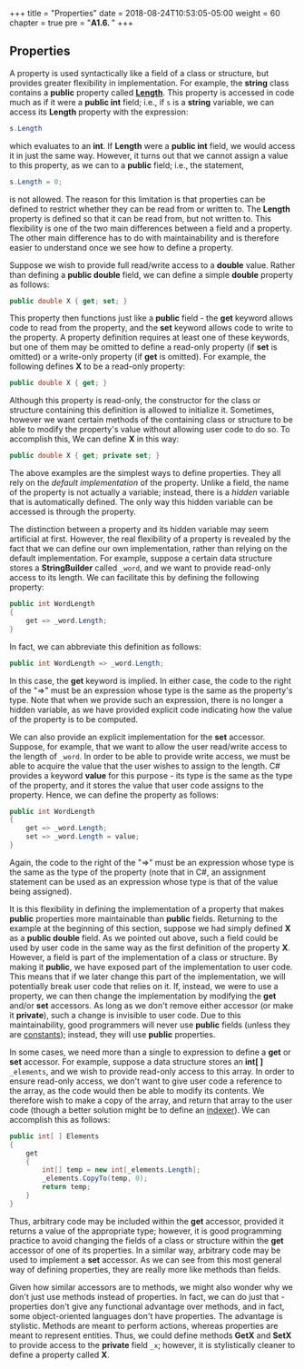 +++
title = "Properties"
date = 2018-08-24T10:53:05-05:00
weight = 60
chapter = true
pre = "<b>A1.6. </b>"
+++

## Properties

A property is used syntactically like a field of a class or structure, but provides greater flexibility in implementation. For example, the **string** class contains a **public** property called [**Length**](http://msdn.microsoft.com/en-us/library/system.string.length.aspx). This property is accessed in code much as if it were a **public int** field; i.e., if `s` is a **string** variable, we can access its **Length** property with the expression:

```C#
s.Length
```

which evaluates to an **int**. If **Length** were a **public int** field, we would access it in just the same way. However, it turns out that we cannot assign a value to this property, as we can to a **public** field; i.e., the statement,

```C#
s.Length = 0;
```

is not allowed. The reason for this limitation is that properties can be defined to restrict whether they can be read from or written to. The **Length** property is defined so that it can be read from, but not written to. This flexibility is one of the two main differences between a field and a property. The other main difference has to do with maintainability and is therefore easier to understand once we see how to define a property.

Suppose we wish to provide full read/write access to a **double** value. Rather than defining a **public double** field, we can define a simple **double** property as follows:

```C#
public double X { get; set; }
```

This property then functions just like a **public** field - the **get** keyword allows code to read from the property, and the **set** keyword allows code to write to the property. A property definition requires at least one of these keywords, but one of them may be omitted to define a read-only property (if **set** is omitted) or a write-only property (if **get** is omitted). For example, the following defines **X** to be a read-only property:

```C#
public double X { get; }
```

Although this property is read-only, the constructor for the class or structure containing this definition is allowed to initialize it. Sometimes, however we want certain methods of the containing class or structure to be able to modify the property's value without allowing user code to do so. To accomplish this, We can define **X** in this way:

```C#
public double X { get; private set; }
```

The above examples are the simplest ways to define properties. They all rely on the *default implementation* of the property. Unlike a field, the name of the property is not actually a variable; instead, there is a *hidden* variable that is automatically defined. The only way this hidden variable can be accessed is through the property.

The distinction between a property and its hidden variable may seem artificial at first. However, the real flexibility of a property is revealed by the fact that we can define our own implementation, rather than relying on the default implementation. For example, suppose a certain data structure stores a **StringBuilder** called `_word`, and we want to provide read-only access to its length. We can facilitate this by defining the following property:

```C#
public int WordLength
{
    get => _word.Length;
}
```

In fact, we can abbreviate this definition as follows:

```C#
public int WordLength => _word.Length;
```

In this case, the **get** keyword is implied. In either case, the code to the right of the "=\>" must be an expression whose type is the same as the property's type. Note that when we provide such an expression, there is no longer a hidden variable, as we have provided explicit code indicating how the value of the property is to be computed.

We can also provide an explicit implementation for the **set** accessor. Suppose, for example, that we want to allow the user read/write access to the length of `_word`. In order to be able to provide write access, we must be able to acquire the value that the user wishes to assign to the length. C# provides a keyword **value** for this purpose - its type is the same as the type of the property, and it stores the value that user code assigns to the property. Hence, we can define the property as follows:

```C#
public int WordLength
{
    get => _word.Length;
    set => _word.Length = value;
}
```

Again, the code to the right of the "=\>" must be an expression whose type is the same as the type of the property (note that in C#, an assignment statement can be used as an expression whose type is that of the value being assigned).

It is this flexibility in defining the implementation of a property that makes **public** properties more maintainable than **public** fields. Returning to the example at the beginning of this section, suppose we had simply defined **X** as a **public double** field. As we pointed out above, such a field could be used by user code in the same way as the first definition of the property **X**. However, a field is part of the implementation of a class or structure. By making it **public**, we have exposed part of the implementation to user code. This means that if we later change this part of the implementation, we will potentially break user code that relies on it. If, instead, we were to use a property, we can then change the implementation by modifying the **get** and/or **set** accessors. As long as we don't remove either accessor (or make it **private**), such a change is invisible to user code. Due to this maintainability, good programmers will never use **public** fields (unless they are [constants](/~rhowell/DataStructures/redirect/const)); instead, they will use **public** properties.

In some cases, we need more than a single to expression to define a **get** or **set** accessor. For example, suppose a data structure stores an **int\[ \]** `_elements`, and we wish to provide read-only access to this array. In order to ensure read-only access, we don't want to give user code a reference to the array, as the code would then be able to modify its contents. We therefore wish to make a copy of the array, and return that array to the user code (though a better solution might be to define an [indexer](/~rhowell/DataStructures/redirect/indexers)). We can accomplish this as follows:

```C#
public int[ ] Elements
{
    get
    {
        int[] temp = new int[_elements.Length];
        _elements.CopyTo(temp, 0);
        return temp;
    }
}
```
Thus, arbitrary code may be included within the **get** accessor, provided it returns a value of the appropriate type; however, it is good programming practice to avoid changing the fields of a class or structure within the **get** accessor of one of its properties. In a similar way, arbitrary code may be used to implement a **set** accessor. As we can see from this most general way of defining properties, they are really more like methods than fields.

Given how similar accessors are to methods, we might also wonder why we don't just use methods instead of properties. In fact, we can do just that - properties don't give any functional advantage over methods, and in fact, some object-oriented languages don't have properties. The advantage is stylistic. Methods are meant to perform actions, whereas properties are meant to represent entities. Thus, we could define methods **GetX** and **SetX** to provide access to the **private** field `_x`; however, it is stylistically cleaner to define a property called **X**.
